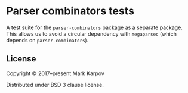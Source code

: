 # Parser combinators tests

A test suite for the `parser-combinators` package as a separate package.
This allows us to avoid a circular dependency with `megaparsec` (which
depends on `parser-combinators`).

## License

Copyright © 2017–present Mark Karpov

Distributed under BSD 3 clause license.
